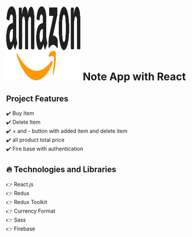 # <img src="./src/assets/Amazon_logo.svg" width="200" height="200"> Note App with React

## Project Features

:heavy_check_mark: Buy Item <br />
:heavy_check_mark: Delete Item <br />
:heavy_check_mark: + and - button with added item and delete item <br />
:heavy_check_mark: all product total price <br />
:heavy_check_mark: Fire base with authentication <br />

## :fire: Technologies and Libraries

:point_right: React.js <br />
:point_right: Redux <br />
:point_right: Redux Toolkit <br />
:point_right: Currency Format <br />
:point_right: Sass <br />
:point_right: Firebase <br />
